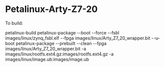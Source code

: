 # Petalinux-Arty-Z7-20

To build:

petalinux-build
petalinux-package --boot --force --fsbl images/linux/zynq_fsbl.elf --fpga images/linux/Arty_Z7_20_wrapper.bit --u-boot
petalinux-package --prebuilt --clean --fpga images/linux/Arty_Z7_20_wrapper.bit -a images/linux/rootfs.ext4.gz:images/rootfs.ext4.gz -a images/linux/image.ub:images/image.ub

